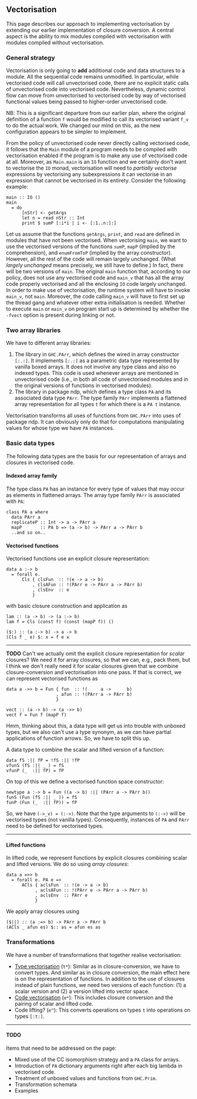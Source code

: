 ## Vectorisation



This page describes our approach to implementing vectorisation by extending our earlier implementation of closure conversion.  A central aspect is the ability to mix modules compiled with vectorisation with modules compiled without vectorisation.


### General strategy



Vectorisation is only going to **add** additional code and data structures to a module.  All the sequential code remains unmodified.  In particular, while vectorised code will call unvectorised code, there are no explicit static calls of unvectorised code into vectorised code.  Nevertheless, dynamic control flow can move from unvectorised to vectorised code by way of vectorised functional values being passed to higher-order unvectorised code.



NB: This is a significant departure from our earlier plan, where the original definition of a function `f` would be modified to call its vectorised variant `f_v` to do the actual work.  We changed our mind on this, as the new configuration appears to be simpler to implement.



From the policy of unvectorised code never directly calling vectorised code, it follows that the `Main` module of a program needs to be compiled with vectorisation enabled if the program is to make any use of vectorised code at all.  Moreover, as `Main.main` is an `IO` function and we certainly don't want to vectorise the `IO` monad, vectorisation will need to *partially vectorise* expressions by vectorising any subexpressions it can vectorise in an expression that cannot be vectorised in its entirety.  Consider the following example:


```wiki
main :: IO ()
main
  = do
      [nStr] <- getArgs
      let n = read nStr :: Int
      print $ sumP [:i*i | i <- [:1..n:]:]
```


Let us assume that the functions `getArgs`, `print`, and `read` are defined in modules that have not been vectorised.  When vectorising `main`, we want to use the vectorised versions of the functions `sumP`, `mapP` (implied by the comprehension), and `enumFromToP` (implied by the array constructor).  However, all the rest of the code will remain largely unchanged.  (What *largely unchanged* means precisely, we still have to define.)  In fact, there will be two versions of `main`.  The original `main` function that, according to our policy, does not use any vectorised code and `main_v` that has all the array code properly vectorised and all the enclosing `IO` code largely unchanged.  In order to make use of vectorisation, the runtime system will have to invoke `main_v`, not `main`.  Moreover, the code calling `main_v` will have to first set up the thread gang and whatever other extra initialisation is needed.  Whether to execute `main` or `main_v` on program start up is determined by whether the `-fvect` option is present during linking or not.


### Two array libraries



We have to different array libraries:


1. The library in `GHC.PArr`, which defines the wired in array constructor `[:.:]`.  It implements `[:.:]` as a parametric data type represented by vanilla boxed arrays.  It does not involve any type class and also no indexed types.  This code is used whenever arrays are mentioned in unvectorised code (i.e., in both all code of unvectorised modules and in the original versions of functions in vectorised modules).
1. The library in package ndp, which defines a type class `PA` and its associated data type `PArr`.   The type family `PArr` implements a flattened array representation for all types `t` for which there is a `PA t` instance.


Vectorisation transforms all uses of functions from `GHC.PArr` into uses of package ndp.  It can obviously only do that for computations manipulating values for whose type we have `PA` instances.


### Basic data types



The following data types are the basis for our representation of arrays and closures in vectorised code.


#### Indexed array family



The type class `PA` has an instance for every type of values that may occur as elements in flattened arrays.  The array type family `PArr` is associated with `PA`:


```wiki
class PA a where
  data PArr a
  replicateP :: Int -> a -> PArr a
  mapP       :: PA b => (a -> b) -> PArr a -> PArr b
  ..and so on..
```

#### Vectorised functions



Vectorised functions use an explicit closure representation:


```wiki
data a :-> b 
  = forall e. 
      Cls { clsFun  :: !(e -> a -> b)
          , clsAFun :: !(PArr e -> PArr a -> PArr b)
          , clsEnv  :: e
          }
```


with basic closure construction and application as


```wiki
lam :: (a -> b) -> (a :-> b)
lam f = Cls (const f) (const (mapP f)) ()

($:) :: (a :-> b) -> a -> b
(Cls f _ e) $: x = f e x
```

---



**TODO** Can't we actually omit the explicit closure representation for *scalar* closures?  We need it for array closures, so that we can, e.g., pack them, but I think we don't really need it for scalar closures given that we combine closure-conversion and vectorisation into one pass.  If that is correct, we can represent vectorised functions as


```wiki
data a ->> b = Fun { fun  :: !(     a ->      b)
                   , afun :: !(PArr a -> PArr b)
                   }

vect :: (a -> b) -> (a ->> b)
vect f = Fun f (mapP f)
```


Hmm, thinking about this, a data type will get us into trouble with unboxed types, but we also can't use a type synonym, as we can have partial applications of function arrows.  So, we have to split this up.



A data type to combine the scalar and lifted version of  a function:


```wiki
data fS :|| fP = !fS :|| !fP
vfunS (fS :|| _ ) = fS
vfunP (_  :|| fP) = fP
```


On top of this we define a vectorised function space constructor:


```wiki
newtype a :-> b = Fun ((a -> b) :|| (PArr a -> PArr b))
funS (Fun (fS :|| _ )) = fS
funP (Fun (_  :|| fP)) = fP
```


So, we have `(->_v) = (:->)`.  Note that the type arguments to `(:->)` will be vectorised types (not vanilla types).  Consequently, instances of `PA` and `PArr` need to be defined for vectorised types.


---


#### Lifted functions



In lifted code, we represent functions by explicit closures combining scalar and lifted versions.  We do so using *array closures*:


```wiki
data a =>> b 
  = forall e. PA e => 
      ACls { aclsFun  :: !(e -> a -> b)
           , aclsAFun :: !(PArr e -> PArr a -> PArr b)
           , aclsEnv  :: PArr e
           }
```


We apply array closures using


```wiki
($||) :: (a :=> b) -> PArr a -> PArr b
(ACls _ afun es) $:: as = afun es as
```

### Transformations



We have a number of transformations that together realise vectorisation:


- [Type vectorisation](data-parallel/vectorisation/type-vectorisation) (`t*`): Similar as in closure-conversion, we have to convert types.  And similar as in closure conversion, the main effect here is on the representation of functions.  In addition to the use of closures instead of plain functions, we need two versions of each function: (1) a scalar version and (2) a version lifted into vector space.
- [Code vectorisation](data-parallel/vectorisation/code-vectorisation) (`e*`): This includes closure conversion and the pairing of scalar and lifted code.
- Code lifting? (`e^`): This converts operations on types `t` into operations on types `[:t:]`.

---


#### TODO



Items that need to be addressed on the page:


- Mixed use of the CC isomorphism strategy and a `PA` class for arrays.
- Introduction of `PA` dictionary arguments right after each big lambda in vectorised code.
- Treatment of unboxed values and functions from `GHC.Prim`.
- Transformation schemata
- Examples
